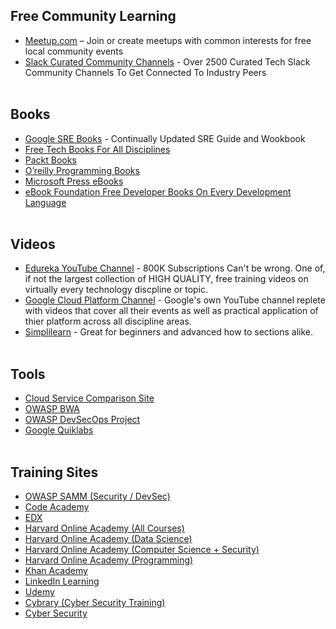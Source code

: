 ## Free Community Learning
 - [Meetup.com](http://www.meetup.com) – Join or create meetups with common interests for free local community events <br>
 - [Slack Curated Community Channels](https://standuply.com/slack-chat-groups) - Over 2500 Curated Tech Slack Community Channels To Get Connected To Industry Peers <br><br>


## Books
 - [Google SRE Books](https://landing.google.com/sre/books) - Continually Updated SRE Guide and Wookbook <br>
 - [Free Tech Books For All Disciplines](http://www.freetechbooks.com) <br>
 - [Packt Books](https://www.packtpub.com/packt/offers/free-learning) <br>
 - [O’reilly Programming Books](https://www.oreilly.com/programming/free) <br>
 - [Microsoft Press eBooks](https://mva.microsoft.com/ebooks) <br>
 - [eBook Foundation Free Developer Books On Every Development Language](https://github.com/EbookFoundation/free-programming-books/blob/master/free-programming-books.md) <br><br>


## Videos
 - [Edureka YouTube Channel](https://www.youtube.com/channel/UCkw4JCwteGrDHIsyIIKo4tQ) - 800K Subscriptions Can't be wrong. One of, if not the largest collection of HIGH QUALITY, free training videos on virtually every technology discpline or topic. <br>
 - [Google Cloud Platform Channel](https://www.youtube.com/user/googlecloudplatform) - Google's own YouTube channel replete with videos that cover all their events as well as practical application of thier platform across all discipline areas. <br>
 - [Simplilearn](https://www.youtube.com/user/Simplilearn/featured) - Great for beginners and advanced how to sections alike. <br><br> 


## Tools
 - [Cloud Service Comparison Site](http://cloudcomparison.seanasaservice.com) <br>
 - [OWASP BWA](https://www.owasp.org/index.php/OWASP_Broken_Web_Applications_Project) <br>
 - [OWASP DevSecOps Project](https://www.owasp.org/index.php/OWASP_DevSecOps_Studio_Project) <br>
 - [Google Quiklabs](https://google.qwiklabs.com/catalog) <br><br>


## Training Sites
 - [OWASP SAMM (Security / DevSec)](https://www.owasp.org/index.php/OWASP_SAMM_Project#tab=Browse_Online) <br>
 - [Code Academy](http://www.codeacademy.com) <br>
 - [EDX](https://www.edx.org) <br>
 - [Harvard Online Academy (All Courses)](https://online-learning.harvard.edu/catalog) <br>
 - [Harvard Online Academy (Data Science)](https://online-learning.harvard.edu/catalog?keywords=&subject%5B%5D=84&max_price=&start_date_range%5Bmin%5D%5Bdate%5D=&start_date_range%5Bmax%5D%5Bdate%5D=) <br>
 - [Harvard Online Academy (Computer Science + Security)](https://online-learning.harvard.edu/catalog?keywords=&subject%5B%5D=3&max_price=&start_date_range%5Bmin%5D%5Bdate%5D=&start_date_range%5Bmax%5D%5Bdate%5D=) <br>
 - [Harvard Online Academy (Programming)](https://online-learning.harvard.edu/catalog?keywords=&subject%5B%5D=100&max_price=&start_date_range%5Bmin%5D%5Bdate%5D=&start_date_range%5Bmax%5D%5Bdate%5D=) <br>
 - [Khan Academy](https://www.khanacademy.org) <br>
 - [LinkedIn Learning](https://www.lynda.com) <br>
 - [Udemy](https://www.udemy.com) <br>
 - [Cybrary (Cyber Security Training)](https://cybrary.com) <br>
 - [Cyber Security](https://www.cyberaces.org) <br> <br>
